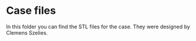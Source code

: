 # Case files

In this folder you can find the STL files for the case. They were designed by Clemens Szelies.
